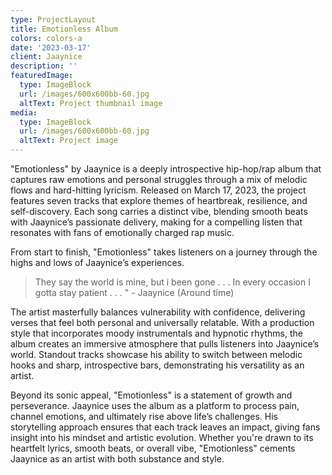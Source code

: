 ```yaml
---
type: ProjectLayout
title: Emotionless Album
colors: colors-a
date: '2023-03-17'
client: Jaaynice
description: ''
featuredImage:
  type: ImageBlock
  url: /images/600x600bb-60.jpg
  altText: Project thumbnail image
media:
  type: ImageBlock
  url: /images/600x600bb-60.jpg
  altText: Project image
---
```

"Emotionless" by Jaaynice is a deeply introspective hip-hop/rap album that captures raw emotions and personal struggles through a mix of melodic flows and hard-hitting lyricism. Released on March 17, 2023, the project features seven tracks that explore themes of heartbreak, resilience, and self-discovery. Each song carries a distinct vibe, blending smooth beats with Jaaynice’s passionate delivery, making for a compelling listen that resonates with fans of emotionally charged rap music.

From start to finish, "Emotionless" takes listeners on a journey through the highs and lows of Jaaynice’s experiences. 

> They say the world is mine, but i been gone . . . In every occasion I gotta stay patient . . . " - Jaaynice (Around time)

The artist masterfully balances vulnerability with confidence, delivering verses that feel both personal and universally relatable. With a production style that incorporates moody instrumentals and hypnotic rhythms, the album creates an immersive atmosphere that pulls listeners into Jaaynice’s world. Standout tracks showcase his ability to switch between melodic hooks and sharp, introspective bars, demonstrating his versatility as an artist.

Beyond its sonic appeal, "Emotionless" is a statement of growth and perseverance. Jaaynice uses the album as a platform to process pain, channel emotions, and ultimately rise above life’s challenges. His storytelling approach ensures that each track leaves an impact, giving fans insight into his mindset and artistic evolution. Whether you're drawn to its heartfelt lyrics, smooth beats, or overall vibe, "Emotionless" cements Jaaynice as an artist with both substance and style.



